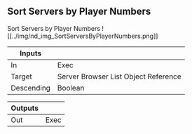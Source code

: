 ## Sort Servers by Player Numbers
Sort Servers by Player Numbers
![[../img/nd_img_SortServersByPlayerNumbers.png]]

|Inputs||
|--|--|
| In | Exec |
| Target | Server Browser List Object Reference |
| Descending | Boolean |

|Outputs||
|--|--|
| Out | Exec |
